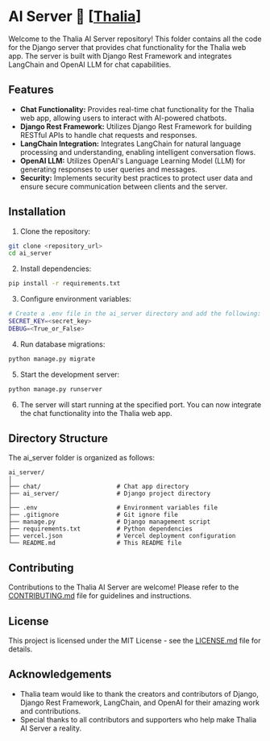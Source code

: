 # AI Server 🤖 [[Thalia](https://github.com/izam-mohammed/thalia)]

Welcome to the Thalia AI Server repository! This folder contains all the code for the Django server that provides chat functionality for the Thalia web app. The server is built with Django Rest Framework and integrates LangChain and OpenAI LLM for chat capabilities.

## Features

- **Chat Functionality:** Provides real-time chat functionality for the Thalia web app, allowing users to interact with AI-powered chatbots.
- **Django Rest Framework:** Utilizes Django Rest Framework for building RESTful APIs to handle chat requests and responses.
- **LangChain Integration:** Integrates LangChain for natural language processing and understanding, enabling intelligent conversation flows.
- **OpenAI LLM:** Utilizes OpenAI's Language Learning Model (LLM) for generating responses to user queries and messages.
- **Security:** Implements security best practices to protect user data and ensure secure communication between clients and the server.

## Installation

1. Clone the repository:

```bash
git clone <repository_url>
cd ai_server
```

2. Install dependencies:

```bash
pip install -r requirements.txt
```

3. Configure environment variables:

```bash
# Create a .env file in the ai_server directory and add the following:
SECRET_KEY=<secret_key>
DEBUG=<True_or_False>
```

4. Run database migrations:

```bash
python manage.py migrate
```

5. Start the development server:

```bash
python manage.py runserver
```

6. The server will start running at the specified port. You can now integrate the chat functionality into the Thalia web app.

## Directory Structure

The ai_server folder is organized as follows:

```
ai_server/
│
├── chat/                     # Chat app directory
├── ai_server/                # Django project directory
│
├── .env                      # Environment variables file
├── .gitignore                # Git ignore file
├── manage.py                 # Django management script
├── requirements.txt          # Python dependencies
├── vercel.json               # Vercel deployment configuration
└── README.md                 # This README file
```

## Contributing

Contributions to the Thalia AI Server are welcome! Please refer to the [CONTRIBUTING.md](../CONTRIBUTING.md) file for guidelines and instructions.

## License

This project is licensed under the MIT License - see the [LICENSE.md](../LICENSE) file for details.

## Acknowledgements

- Thalia team would like to thank the creators and contributors of Django, Django Rest Framework, LangChain, and OpenAI for their amazing work and contributions.
- Special thanks to all contributors and supporters who help make Thalia AI Server a reality.